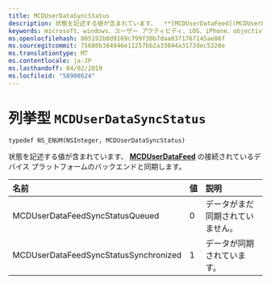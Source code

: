 ```yaml
---
title: MCDUserDataSyncStatus
description: 状態を記述する値が含まれています、  **[MCDUserDataFeed](MCDUserDataFeed.md)** の接続されているデバイス プラットフォームのバックエンドと同期します。
keywords: microsoft、windows、ユーザー アクティビティ、iOS、iPhone、objectiveC に接続されているデバイス、プロジェクトのローマ
ms.openlocfilehash: 805192b0d9169c799f30b7daa0371767145ae86f
ms.sourcegitcommit: 75680b384946e11257bb2a33044a3172dec5220e
ms.translationtype: MT
ms.contentlocale: ja-JP
ms.lasthandoff: 04/02/2019
ms.locfileid: "58908624"
---
```

# <a name="enum-mcduserdatasyncstatus"></a>列挙型 `MCDUserDataSyncStatus`

```
typedef NS_ENUM(NSInteger, MCDUserDataSyncStatus)
```

状態を記述する値が含まれています、  **[MCDUserDataFeed](MCDUserDataFeed.md)** の接続されているデバイス プラットフォームのバックエンドと同期します。

|名前 | 値 | 説明 |
|:-- |:-- |:-- |
|  MCDUserDataFeedSyncStatusQueued |0| データがまだ同期されていません。 |
| MCDUserDataFeedSyncStatusSynchronized |1| データが同期されています。|